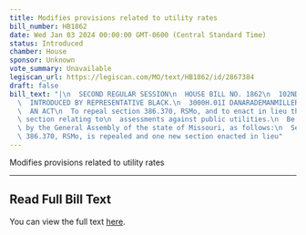 ```yaml
---
title: Modifies provisions related to utility rates
bill_number: HB1862
date: Wed Jan 03 2024 00:00:00 GMT-0600 (Central Standard Time)
status: Introduced
chamber: House
sponsor: Unknown
vote_summary: Unavailable
legiscan_url: https://legiscan.com/MO/text/HB1862/id/2867384
draft: false
bill_text: "|\n  SECOND REGULAR SESSION\n  HOUSE BILL NO. 1862\n  102ND GENERAL ASSEMBLY\n\
  \  INTRODUCED BY REPRESENTATIVE BLACK.\n  3000H.01I DANARADEMANMILLER,ChiefClerk\n\
  \  AN ACT\n  To repeal section 386.370, RSMo, and to enact in lieu thereof one new\
  \ section relating to\n  assessments against public utilities.\n  Be it enacted\
  \ by the General Assembly of the state of Missouri, as follows:\n  Section A. Section\
  \ 386.370, RSMo, is repealed and one new section enacted in lieu"
---
```

Modifies provisions related to utility rates

---

## Read Full Bill Text

You can view the full text [here](https://legiscan.com/MO/text/HB1862/id/2867384).
